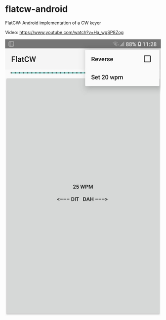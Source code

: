 # flatcw-android
FlatCW: Android implementation of a CW keyer

Video: https://www.youtube.com/watch?v=Ha_wgSP8Zog

![image](https://github.com/ur8us/flatcw-android/blob/main/img/unnamed2.jpg)

